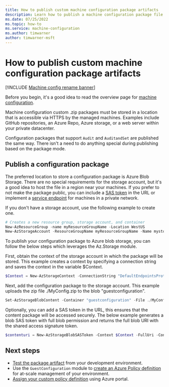 ```yaml
---
title: How to publish custom machine configuration package artifacts
description: Learn how to publish a machine configuration package file top Azure blob storage and get a SAS token for secure access.
ms.date: 07/25/2022
ms.topic: how-to
ms.service: machine-configuration
ms.author: timwarner
author: timwarner-msft
---
```

# How to publish custom machine configuration package artifacts

[!INCLUDE [Machine config rename banner](../includes/banner.md)]

Before you begin, it's a good idea to read the overview page for
[machine configuration](./overview.md).

Machine configuration custom .zip packages must be stored in a location that is
accessible via HTTPS by the managed machines. Examples include GitHub
repositories, an Azure Repo, Azure storage, or a web server within your private
datacenter.

Configuration packages that support `Audit` and `AuditandSet` are published the
same way. There isn't a need to do anything special during publishing based on
the package mode.

## Publish a configuration package

The preferred location to store a configuration package is Azure Blob Storage.
There are no special requirements for the storage account, but it's a good idea
to host the file in a region near your machines. If you prefer to not make the
package public, you can include a
[SAS token](../../storage/common/storage-sas-overview.md)
in the URL or implement a
[service endpoint](../../storage/common/storage-network-security.md#grant-access-from-a-virtual-network)
for machines in a private network.

If you don't have a storage account, use the following example to create one.

```powershell
# Creates a new resource group, storage account, and container
New-AzResourceGroup -name myResourceGroupName -Location WestUS
New-AzStorageAccount -ResourceGroupName myResourceGroupName -Name mystorageaccount -SkuName 'Standard_LRS' -Location 'WestUs' | New-AzStorageContainer -Name guestconfiguration -Permission Blob
```

To publish your configuration package to Azure blob storage, you can follow the below steps which leverages the Az.Storage module.

First, obtain the context of the storage account in which the package will be stored. This example creates a context by specifying a connection string and saves the context in the variable $Context.

```powershell
$Context = New-AzStorageContext -ConnectionString "DefaultEndpointsProtocol=https;AccountName=ContosoGeneral;AccountKey=< Storage Key for ContosoGeneral ends with == >;"
```

Next, add the configuration package to the storage account. This example uploads the zip file ./MyConfig.zip to the blob "guestconfiguration".

```powershell
Set-AzStorageBlobContent -Container "guestconfiguration" -File ./MyConfig.zip -Blob "guestconfiguration" -Context $Context
```

Optionally, you can add a SAS token in the URL, this ensures that the content package will be accessed securely. The below example generates a blob SAS token with full blob permission and returns the full blob URI with the shared access signature token.

```powershell
$contenturi = New-AzStorageBlobSASToken -Context $Context -FullUri -Container guestconfiguration -Blob "guestconfiguration" -Permission rwd
```

## Next steps

- [Test the package artifact](./machine-configuration-create-test.md)
  from your development environment.
- Use the `GuestConfiguration` module to
  [create an Azure Policy definition](./machine-configuration-create-definition.md)
  for at-scale management of your environment.
- [Assign your custom policy definition](../policy/assign-policy-portal.md) using
  Azure portal.
